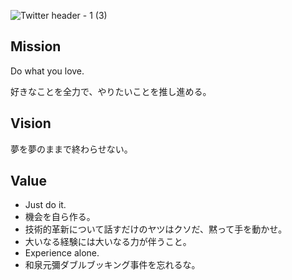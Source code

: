 ![Twitter header - 1 (3)](https://github.com/qqey/.github/assets/26848713/23953ca2-810f-4575-b297-3235b5adbb5d)

## Mission
Do what you love.

好きなことを全力で、やりたいことを推し進める。

## Vision
夢を夢のままで終わらせない。

## Value
- Just do it.
- 機会を自ら作る。
- 技術的革新について話すだけのヤツはクソだ、黙って手を動かせ。
- 大いなる経験には大いなる力が伴うこと。
- Experience alone.
- 和泉元彌ダブルブッキング事件を忘れるな。

